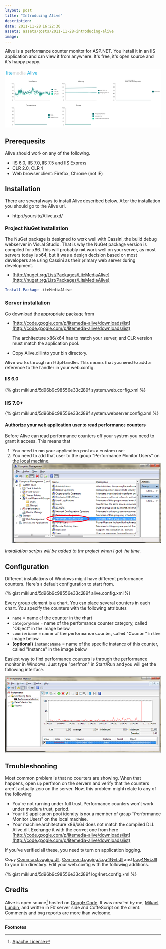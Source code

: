 ```yaml
---
layout: post
title: "Introducing Alive"
description:
date: 2011-11-28 16:22:30
assets: assets/posts/2011-11-28-introducing-alive
image: 
---
```


Alive is a performance counter monitor for ASP.NET. You install it in an IIS application and can view it from anywhere. It's free, it's open source and it's happy pappy.

![Alive Dashboard](/assets/posts/2011-11-28-introducing-alive/litemedia-alive.png)

## Prerequesits

Alive should work on any of the following.

* IIS 6.0, IIS 7.0, IIS 7.5 and IIS Express
* CLR 2.0, CLR 4
* Web browser client: Firefox, Chrome (not IE)

## Installation

There are several ways to install Alive described below. After the installation you should go to the Alive url.

* http://yoursite/Alive.axd/

### Project NuGet Installation

The NuGet package is designed to work well with Cassini, the build debug webserver in Visual Studio. That is why the NuGet package version is compiled for x86. This will probably not work well on your server, as most servers today is x64, but it was a design decision based on most developers are using Cassini as their primary web server during development.

* [http://nuget.org/List/Packages/LiteMediaAlive](http://nuget.org/List/Packages/LiteMediaAlive)

```powershell
Install-Package LiteMediaAlive
```

### Server installation

Go download the appropriate package from

* [http://code.google.com/p/litemedia-alive/downloads/list](http://code.google.com/p/litemedia-alive/downloads/list)  

  The architecture x86/x64 has to match your server, and CLR version must match the application pool.

* Copy Alive.dll into your bin directory.


Alive works through an HttpHandler. This means that you need to add a reference to the handler in your web.config.

#### IIS 6.0

{% gist miklund/5d96b9c98556e33c289f system.web.config.xml %}

### IIS 7.0+

{% gist miklund/5d96b9c98556e33c289f system.webserver.config.xml %}

#### Authorize your web application user to read performance counters

Before Alive can read performance counters off your system you need to grant it access. This means that

1. You need to run your application pool as a custom user
2. You need to add that user to the group "Performance Monitor Users" on the local machine.  
    ![Alive user rights help image](/assets/posts/2011-11-28-introducing-alive/alive-user-rights.png)

_Installation scripts will be added to the project when I got the time._

## Configuration

Different installations of Windows might have different performance counters. Here's a default configuration to start from.

{% gist miklund/5d96b9c98556e33c289f alive.config.xml %}

Every group element is a chart. You can place several counters in each chart. You specify the counters with the following attributes

* `name` = name of the counter in the chart
* `categoryName` = name of the performance counter category, called "Object" in the image below
* `counterName` = name of the performance counter, called "Counter" in the image below
* **(optional)** `instanceName` = name of the specific instance of this counter, called "Instance" in the image below

Easiest way to find performance counters is through the performance monitor in Windows. Just type "perfmon" in Start/Run and you will get the following interface.

![perfomance monitor](/assets/posts/2011-11-28-introducing-alive/perfmon.png)

## Troubleshooting

Most common problem is that no counters are showing. When that happens, open up perfmon on the servern and verify that the counters aren't actually zero on the server. Now, this problem might relate to any of the following

* You're not running under full trust. Performance counters won't work under medium trust, period.
* Your IIS application pool identity is not a member of group "Performance Monitor Users" on the local machine.
* Your machine architecture x86/x64 does not match the compiled DLL Alive.dll. Exchange it with the correct one from here  
  [http://code.google.com/p/litemedia-alive/downloads/list](http://code.google.com/p/litemedia-alive/downloads/list)

If you've verified all these, you need to turn on application logging.

Copy [Common.Logging.dll](http://netcommon.sourceforge.net), [Common.Logging.Log4Net.dll](http://netcommon.sourceforge.net/) and [Log4Net.dll](http://logging.apache.org/log4net/) to your bin directory. Edit your web.config with the following additions.

{% gist miklund/5d96b9c98556e33c289f log4net.config.xml %}

## Credits

Alive is open source[^1] hosted on [Google Code](http://code.google.com/p/litemedia-alive/). It was created by me, [Mikael Lundin](http://mikaellundin.name), and written in F# server side and CoffeScript on the client. Comments and bug reports are more than welcome.

---
**Footnotes**

[^1]: [Apache License](http://www.apache.org/licenses/LICENSE-2.0)
